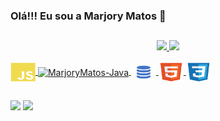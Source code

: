 ### Olá!!! Eu sou a Marjory Matos  👋

##

<div align="center">
  <a href="https://github.com/MarjoryMatos">
  <img height="180em" src="https://github-readme-stats.vercel.app/api?username=MarjoryMatos&show_icons=true&theme=gruvbox&include_all_commits=true&count_private=true"/>
  <img height="180em" src="https://github-readme-stats.vercel.app/api/top-langs/?username=MarjoryMatos&layout=compact&langs_count=7&theme=gruvbox"/>
</div>
  
  <div style="display: inline_block"><br>
  <img align="center" alt="MarjoryMatos-Js" height="30" width="40" src="https://raw.githubusercontent.com/devicons/devicon/master/icons/javascript/javascript-plain.svg">
  <img align="center" alt="MarjoryMatos-Java" height="30" width="40" src="https://cpng.pikpng.com/pngl/s/204-2047555_datei-java-logo-svg-java-logo-svg-clipart.png">
  <img align="center" alt="MarjoryMatos-SQL" height="30" width="40" src="https://raw.githubusercontent.com/github/explore/master/topics/sql/sql.png"> 
  <img align="center" alt="MarjoryMatos-HTML" height="30" width="40" src="https://raw.githubusercontent.com/devicons/devicon/master/icons/html5/html5-original.svg">
  <img align="center" alt="MarjoryMatos-CSS" height="30" width="40" src="https://raw.githubusercontent.com/devicons/devicon/master/icons/css3/css3-original.svg">
  
  
  </div>
  
  ##
  
  <div> 
  <a href="https://www.linkedin.com/in/marjory-matos-9208a1210" target="_blank"><img src="https://img.shields.io/badge/-LinkedIn-%230077B5?style=for-the-badge&logo=linkedin&logoColor=white" target="_blank"></a> 
  <a href="mailto:marjory_matos@hotmail.com" target="_blank"><img src="https://img.shields.io/badge/Microsoft_Outlook-0078D4?style=for-the-badge&logo=microsoft-outlook&logoColor=white" target="_blank"></a>
 </div>
